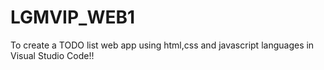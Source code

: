 # LGMVIP_WEB1

To create a TODO list web app using html,css and javascript languages in Visual Studio Code!!
